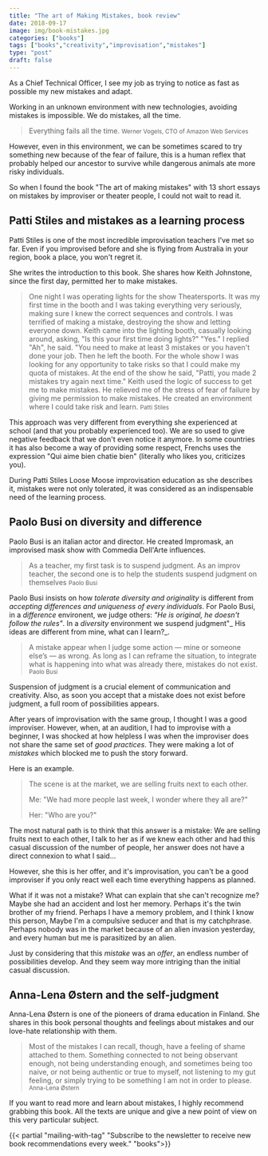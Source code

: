 ```yaml
---
title: "The art of Making Mistakes, book review"
date: 2018-09-17
image: img/book-mistakes.jpg
categories: ["books"]
tags: ["books","creativity","improvisation","mistakes"]
type: "post"
draft: false
---
```


As a Chief Technical Officer, I see my job as trying to notice as fast as possible my new mistakes and adapt.

Working in an unknown environment with new technologies, avoiding mistakes is impossible. We do mistakes, all the time.

> Everything fails all the time.
> <small>Werner Vogels, CTO of Amazon Web Services</small>

However, even in this environment, we can be sometimes scared to try something new because of the fear of failure, this is a human reflex that probably helped our ancestor to survive while dangerous animals ate more risky individuals.

So when I found the book "The art of making mistakes" with 13 short essays on mistakes by improviser or theater people, I could not wait to read it.

## Patti Stiles and mistakes as a learning process

Patti Stiles is one of the most incredible improvisation teachers I've met so far. Even if you improvised before and she is flying from Australia in your region, book a place, you won't regret it.

She writes the introduction to this book. She shares how Keith Johnstone, since the first day, permitted her to make mistakes.

> One night I was operating lights for the show Theatersports. It was my first time in the booth and I was taking everything very seriously, making sure I knew the correct sequences and controls. I was terrified of making a mistake, destroying the show and letting everyone down. Keith came into the lighting booth, casually looking around, asking, "Is this your first time doing lights?"
> "Yes." I replied
> "Ah", he said. "You need to make at least 3 mistakes or you haven't done your job.
> Then he left the booth.
> For the whole show I was looking for any opportunity to take risks so that I could make my quota of mistakes. At the end of the show he said, "Patti, you made 2 mistakes  try again next time."
> Keith used the logic of success to get me to make mistakes. He relieved me of the stress of fear of failure by giving me permission to make mistakes. He created an environment where I could take risk and learn.
> <small>Patti Stiles</small>

This approach was very different from everything she experienced at school (and that you probably experienced too). We are so used to give negative feedback that we don't even notice it anymore. In some countries it has also become a way of providing some respect, Frenchs uses the expression "Qui aime bien chatie bien" (literally who likes you, criticizes you).

During Patti Stiles Loose Moose improvisation education as she describes it, mistakes were not only tolerated, it was considered as an indispensable need of the learning process.

## Paolo Busi on diversity and difference

Paolo Busi is an italian actor and director. He created Impromask, an improvised mask show with Commedia Dell'Arte influences. 

> As a teacher, my first task is to suspend judgment. As an improv teacher, the second one is to help the students suspend judgment on themselves
> <small>Paolo Busi</small>

Paolo Busi insists on how _tolerate diversity and originality_ is different from _accepting differences and uniqueness of every individuals_. For Paolo Busi, in a _difference_ environent, we judge others: _"He is original, he doesn't follow the rules"_. In a _diversity_ environment we suspend judgment"_ His ideas are different from mine, what can I learn?_.

> A mistake appear when I judge some action — mine or someone else’s — as wrong. As long as I can reframe the situation, to integrate what is happening into what was already there, mistakes do not exist.
> <small>Paolo Busi</small>

Suspension of judgment is a crucial element of communication and creativity. Also, as soon you accept that a mistake does not exist before judgment, a full room of possibilities appears.

After years of improvisation with the same group, I thought I was a good improviser. However, when, at an audition, I had to improvise with a beginner, I was shocked at how helpless I was when the improviser does not share the same set of _good practices_. They were making a lot of _mistakes_ which blocked me to push the story forward. 

Here is an example.

> The scene is at the market, we are selling fruits next to each other.
> 
> Me: "We had more people last week, I wonder where they all are?"
> 
> Her: "Who are you?"

The most natural path is to think that this answer is a mistake: We are selling fruits next to each other, I talk to her as if we knew each other and had this casual discussion of the number of people, her answer does not have a direct connexion to what I said...

However, she this is her offer, and it's improvisation, you can't be a good improviser if you only react well each time everything happens as planned. 

What if it was not a mistake? What can explain that she can't recognize me? Maybe she had an accident and lost her memory. Perhaps it's the twin brother of my friend. Perhaps I have a memory problem, and I think I know this person, Maybe I'm a  compulsive seducer and that is my catchphrase. Perhaps nobody was in the market because of an alien invasion yesterday, and every human but me is parasitized by an alien.

Just by considering that this _mistake_ was an _offer_, an endless number of possibilities develop. And they seem way more intriging than the initial casual discussion.

## Anna-Lena Østern and the self-judgment

Anna-Lena Østern is one of the pioneers of drama education in Finland. She shares in this book personal thoughts and feelings about mistakes and our love-hate relationship with them.

> Most of the mistakes I can recall, though, have a feeling of shame attached to them. Something connected to not being observant enough, not being understanding enough, and sometimes being too naive, or not being authentic or true to myself, not listening to my gut feeling, or simply trying to be something I am not in order to please.
> <small>Anna-Lena Østern</small>

If you want to read more and learn about mistakes, I highly recommend grabbing this book. All the texts are unique and give a new point of view on this very particular subject.

{{< partial "mailing-with-tag" "Subscribe to the newsletter to receive new book recommendations every week." "books">}}